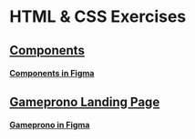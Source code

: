 # HTML & CSS Exercises

## [Components](https://workprompt.github.io/frontend/html-and-css/components/)
#### [Components in Figma](https://www.figma.com/file/i7AnOSr74URmrcjNO4Sxvz/exo-kit-design-system-for-figma?node-id=305%3A40)

## [Gameprono Landing Page](https://workprompt.github.io/frontend/html-and-css/landing-page/)
#### [Gameprono in Figma](https://www.figma.com/file/i7AnOSr74URmrcjNO4Sxvz/exo-kit-design-system-for-figma?node-id=305%3A40)
